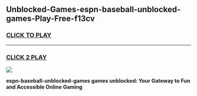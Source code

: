 
## Unblocked-Games-espn-baseball-unblocked-games-Play-Free-f13cv
<h3>
<a href="https://premium76.site?title=espn-baseball-unblocked-games&ref=17A">CLICK TO PLAY</a></h3>
<hr>

<h3>
<a href="https://premium76.site?title=espn-baseball-unblocked-games&ref=17A">CLICK 2 PLAY</a>
  
</h3>

<a href="https://premium76.site?title=espn-baseball-unblocked-games&ref=17A"><img src="https://clearcache.store/games.png"></a>


**espn-baseball-unblocked-games games unblocked: Your Gateway to Fun and Accessible Online Gaming**
